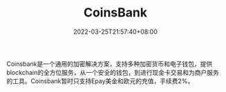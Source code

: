 ﻿---
weight: 
title: "CoinsBank"
description: "Coinsbank是一个通用的加密解决方案，支持多种加密货币和电子钱包，提供blockchain的全方位服务，从一个安全的钱包，到进行现金卡交易和为商户服务的工具。"
date: 2022-03-25T21:57:40+08:00
lastmod: 2022-03-25T16:45:40+08:00
draft: false
authors: ["Metabd"]
featuredImage: "coinsbank.webp"
link: ""
tags: ["交易所","CoinsBank"]
categories: ["navigation"]
navigation: ["交易所"]
lightgallery: true
toc: true
pinned: false
recommend: false
recommend1: false
---
Coinsbank是一个通用的加密解决方案，支持多种加密货币和电子钱包，提供blockchain的全方位服务，从一个安全的钱包，到进行现金卡交易和为商户服务的工具。Coinsbank暂时只支持Epay美金和欧元的充值，手续费2%。
